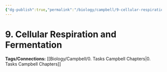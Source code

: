 ```yaml
---
{"dg-publish":true,"permalink":"/biology/campbell/9-cellular-respiration-and-fermentation/","dgHomeLink":true,"dgPassFrontmatter":true}
---
```


# 9. Cellular Respiration and Fermentation
**Tags/Connections:**
[[Biology/Campbell/0. Tasks Campbell Chapters|0. Tasks Campbell Chapters]]